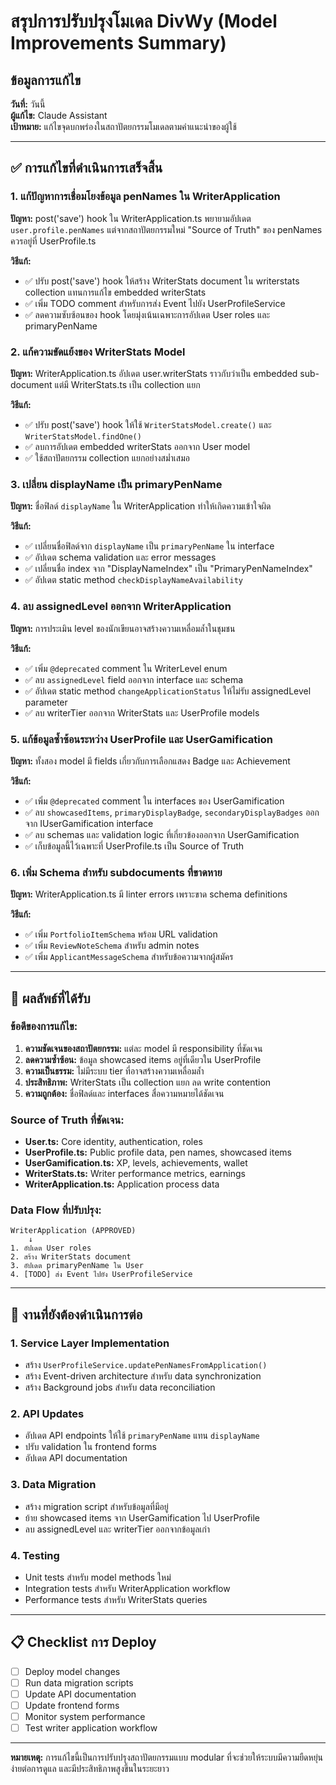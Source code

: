 # สรุปการปรับปรุงโมเดล DivWy (Model Improvements Summary)

## ข้อมูลการแก้ไข
**วันที่:** วันนี้  
**ผู้แก้ไข:** Claude Assistant  
**เป้าหมาย:** แก้ไขจุดบกพร่องในสถาปัตยกรรมโมเดลตามคำแนะนำของผู้ใช้  

---

## ✅ การแก้ไขที่ดำเนินการเสร็จสิ้น

### 1. **แก้ปัญหาการเชื่อมโยงข้อมูล penNames ใน WriterApplication**
**ปัญหา:** post('save') hook ใน WriterApplication.ts พยายามอัปเดต `user.profile.penNames` แต่จากสถาปัตยกรรมใหม่ "Source of Truth" ของ penNames ควรอยู่ที่ UserProfile.ts

**วิธีแก้:**
- ✅ ปรับ post('save') hook ให้สร้าง WriterStats document ใน writerstats collection แทนการแก้ไข embedded writerStats
- ✅ เพิ่ม TODO comment สำหรับการส่ง Event ไปยัง UserProfileService
- ✅ ลดความซับซ้อนของ hook โดยมุ่งเน้นเฉพาะการอัปเดต User roles และ primaryPenName

### 2. **แก้ความขัดแย้งของ WriterStats Model**
**ปัญหา:** WriterApplication.ts อัปเดต user.writerStats ราวกับว่าเป็น embedded sub-document แต่มี WriterStats.ts เป็น collection แยก

**วิธีแก้:**
- ✅ ปรับ post('save') hook ให้ใช้ `WriterStatsModel.create()` และ `WriterStatsModel.findOne()`
- ✅ ลบการอัปเดต embedded writerStats ออกจาก User model
- ✅ ใช้สถาปัตยกรรม collection แยกอย่างสม่ำเสมอ

### 3. **เปลี่ยน displayName เป็น primaryPenName**
**ปัญหา:** ชื่อฟิลด์ `displayName` ใน WriterApplication ทำให้เกิดความเข้าใจผิด

**วิธีแก้:**
- ✅ เปลี่ยนชื่อฟิลด์จาก `displayName` เป็น `primaryPenName` ใน interface
- ✅ อัปเดต schema validation และ error messages
- ✅ เปลี่ยนชื่อ index จาก "DisplayNameIndex" เป็น "PrimaryPenNameIndex"
- ✅ อัปเดต static method `checkDisplayNameAvailability`

### 4. **ลบ assignedLevel ออกจาก WriterApplication**
**ปัญหา:** การประเมิน level ของนักเขียนอาจสร้างความเหลื่อมล้ำในชุมชน

**วิธีแก้:**
- ✅ เพิ่ม `@deprecated` comment ใน WriterLevel enum
- ✅ ลบ `assignedLevel` field ออกจาก interface และ schema
- ✅ อัปเดต static method `changeApplicationStatus` ให้ไม่รับ assignedLevel parameter
- ✅ ลบ writerTier ออกจาก WriterStats และ UserProfile models

### 5. **แก้ข้อมูลซ้ำซ้อนระหว่าง UserProfile และ UserGamification**
**ปัญหา:** ทั้งสอง model มี fields เกี่ยวกับการเลือกแสดง Badge และ Achievement

**วิธีแก้:**
- ✅ เพิ่ม `@deprecated` comment ใน interfaces ของ UserGamification
- ✅ ลบ `showcasedItems`, `primaryDisplayBadge`, `secondaryDisplayBadges` ออกจาก IUserGamification interface
- ✅ ลบ schemas และ validation logic ที่เกี่ยวข้องออกจาก UserGamification
- ✅ เก็บข้อมูลนี้ไว้เฉพาะที่ UserProfile.ts เป็น Source of Truth

### 6. **เพิ่ม Schema สำหรับ subdocuments ที่ขาดหาย**
**ปัญหา:** WriterApplication.ts มี linter errors เพราะขาด schema definitions

**วิธีแก้:**
- ✅ เพิ่ม `PortfolioItemSchema` พร้อม URL validation
- ✅ เพิ่ม `ReviewNoteSchema` สำหรับ admin notes
- ✅ เพิ่ม `ApplicantMessageSchema` สำหรับข้อความจากผู้สมัคร

---

## 🎯 ผลลัพธ์ที่ได้รับ

### **ข้อดีของการแก้ไข:**
1. **ความชัดเจนของสถาปัตยกรรม:** แต่ละ model มี responsibility ที่ชัดเจน
2. **ลดความซ้ำซ้อน:** ข้อมูล showcased items อยู่ที่เดียวใน UserProfile
3. **ความเป็นธรรม:** ไม่มีระบบ tier ที่อาจสร้างความเหลื่อมล้ำ
4. **ประสิทธิภาพ:** WriterStats เป็น collection แยก ลด write contention
5. **ความถูกต้อง:** ชื่อฟิลด์และ interfaces สื่อความหมายได้ชัดเจน

### **Source of Truth ที่ชัดเจน:**
- **User.ts:** Core identity, authentication, roles
- **UserProfile.ts:** Public profile data, pen names, showcased items
- **UserGamification.ts:** XP, levels, achievements, wallet
- **WriterStats.ts:** Writer performance metrics, earnings
- **WriterApplication.ts:** Application process data

### **Data Flow ที่ปรับปรุง:**
```
WriterApplication (APPROVED) 
    ↓
1. อัปเดต User roles
2. สร้าง WriterStats document  
3. อัปเดต primaryPenName ใน User
4. [TODO] ส่ง Event ไปยัง UserProfileService
```

---

## 🔄 งานที่ยังต้องดำเนินการต่อ

### **1. Service Layer Implementation**
- สร้าง `UserProfileService.updatePenNamesFromApplication()`
- สร้าง Event-driven architecture สำหรับ data synchronization
- สร้าง Background jobs สำหรับ data reconciliation

### **2. API Updates**
- อัปเดต API endpoints ให้ใช้ `primaryPenName` แทน `displayName`
- ปรับ validation ใน frontend forms
- อัปเดต API documentation

### **3. Data Migration**
- สร้าง migration script สำหรับข้อมูลที่มีอยู่
- ย้าย showcased items จาก UserGamification ไป UserProfile
- ลบ assignedLevel และ writerTier ออกจากข้อมูลเก่า

### **4. Testing**
- Unit tests สำหรับ model methods ใหม่
- Integration tests สำหรับ WriterApplication workflow
- Performance tests สำหรับ WriterStats queries

---

## 📋 Checklist การ Deploy

- [ ] Deploy model changes
- [ ] Run data migration scripts  
- [ ] Update API documentation
- [ ] Update frontend forms
- [ ] Monitor system performance
- [ ] Test writer application workflow

---

**หมายเหตุ:** การแก้ไขนี้เป็นการปรับปรุงสถาปัตยกรรมแบบ modular ที่จะช่วยให้ระบบมีความยืดหยุ่น ง่ายต่อการดูแล และมีประสิทธิภาพสูงขึ้นในระยะยาว 